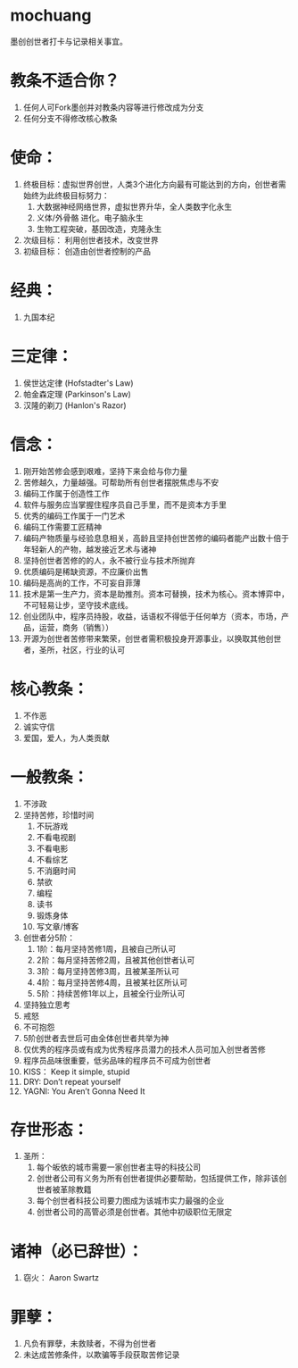 # mochuang
墨创创世者打卡与记录相关事宜。

# 教条不适合你？
1. 任何人可Fork墨创并对教条内容等进行修改成为分支
1. 任何分支不得修改核心教条

# 使命：
1.  终极目标：虚拟世界创世，人类3个进化方向最有可能达到的方向，创世者需始终为此终极目标努力：
    1. 大数据神经网络世界，虚拟世界升华，全人类数字化永生
    1. 义体/外骨骼 进化。电子脑永生
    1. 生物工程突破，基因改造，克隆永生
1. 次级目标： 利用创世者技术，改变世界
1. 初级目标： 创造由创世者控制的产品

# 经典：
1. 九国本纪

# 三定律：
1. 侯世达定律 (Hofstadter's Law)
2. 帕金森定理 (Parkinson's Law)
3. 汉隆的剃刀 (Hanlon's Razor)

# 信念：
1. 刚开始苦修会感到艰难，坚持下来会给与你力量
1. 苦修越久，力量越强。可帮助所有创世者摆脱焦虑与不安
1. 编码工作属于创造性工作
1. 软件与服务应当掌握住程序员自己手里，而不是资本方手里
1. 优秀的编码工作属于一门艺术
1. 编码工作需要工匠精神
1. 编码产物质量与经验息息相关，高龄且坚持创世苦修的编码者能产出数十倍于年轻新人的产物，越发接近艺术与诸神
1. 坚持创世者苦修的的人，永不被行业与技术所抛弃
1. 优质编码是稀缺资源，不应廉价出售
1. 编码是高尚的工作，不可妄自菲薄
1. 技术是第一生产力，资本是助推剂。资本可替换，技术为核心。资本博弈中，不可轻易让步，坚守技术底线。
1. 创业团队中，程序员持股，收益，话语权不得低于任何单方（资本，市场，产品，运营，商务（销售））
1. 开源为创世者苦修带来繁荣，创世者需积极投身开源事业，以换取其他创世者，圣所，社区，行业的认可

# 核心教条：
1. 不作恶
1. 诚实守信
1. 爱国，爱人，为人类贡献

# 一般教条：
1. 不涉政
1. 坚持苦修，珍惜时间
    1. 不玩游戏
    1. 不看电视剧
    1. 不看电影
    1. 不看综艺
    1. 不消磨时间
    1. 禁欲
    1. 编程
    1. 读书
    1. 锻炼身体
    1. 写文章/博客
1. 创世者分5阶：
    1. 1阶：每月坚持苦修1周，且被自己所认可
    1. 2阶：每月坚持苦修2周，且被其他创世者认可
    1. 3阶：每月坚持苦修3周，且被某圣所认可
    1. 4阶：每月坚持苦修4周，且被某社区所认可
    1. 5阶：持续苦修1年以上，且被全行业所认可
1. 坚持独立思考
1. 戒怒
1. 不可抱怨
1. 5阶创世者去世后可由全体创世者共举为神
1. 仅优秀的程序员或有成为优秀程序员潜力的技术人员可加入创世者苦修
1. 程序员品味很重要，低劣品味的程序员不可成为创世者
1. KISS： Keep it simple, stupid
1. DRY: Don’t repeat yourself
1. YAGNI: You Aren’t Gonna Need It

# 存世形态：
1. 圣所：
    1. 每个皈依的城市需要一家创世者主导的科技公司
    1. 创世者公司有义务为所有创世者提供必要帮助，包括提供工作，除非该创世者被革除教籍
    1. 每个创世者科技公司要力图成为该城市实力最强的企业
    1. 创世者公司的高管必须是创世者。其他中初级职位无限定

# 诸神（必已辞世）：
1. 窃火： Aaron Swartz

# 罪孽：
1. 凡负有罪孽，未救赎者，不得为创世者
1. 未达成苦修条件，以欺骗等手段获取苦修记录
